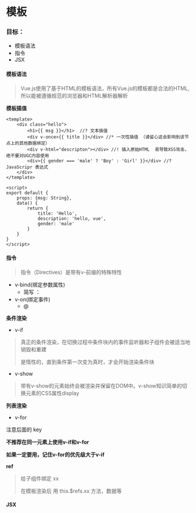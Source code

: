 # 模板

### 目标：

+ 模板语法
+ 指令
+ JSX



#### 模板语法

> Vue.js使用了基于HTML的模板语法，所有Vue.js的模板都是合法的HTML,所以能被遵循规范的浏览器和HTML解析器解析

**模板插值**

```vue	
<template>
    <div class="hello">
        <h1>{{ msg }}</h1>  //? 文本插值
        <div v-once>{{ title }}</div> //* 一次性插值 （请留心这会影响到该节点上的其他数据绑定） 
        <div v-html="descripton"></div> //! 插入原始HTML  易导致XSS攻击，绝不要对UGC内容使用
        <div>{{ gender === 'male' ? 'Boy' : 'Girl' }}</div> //? JavaScripr 表达式
    </div>
</template>

<script>
export default {
    props: {msg: String},
    data() {
        return {
            title: 'Hello',
            description: 'hello, vue',
            gender: 'male'
        }
    }
}
</script>
```

#### 指令

> 指令（Directives）是带有v-前缀的特殊特性

+ v-bind(绑定参数属性)
  + 简写	：
+ v-on(绑定事件)
  + @

**条件渲染**

+ v-if

> 真正的条件渲染，在切换过程中条件块内的事件监听器和子组件会被适当地销毁和重建
>
> 是惰性的，直到条件第一次变为真时，才会开始渲染条件块

+ v-show

> 带有v-show的元素始终会被渲染并保留在DOM中。v-show知识简单的切换元素的CSS属性display

**列表渲染**

+ v-for

注意后面的 key 

**不推荐在同一元素上使用v-if和v-for**

**如果一定要用，记住v-for的优先级大于v-if**



**ref**

> 给子组件绑定 xx
>
> 在模板渲染后  用 this.$refs.xx   方法，数据等



#### JSX

